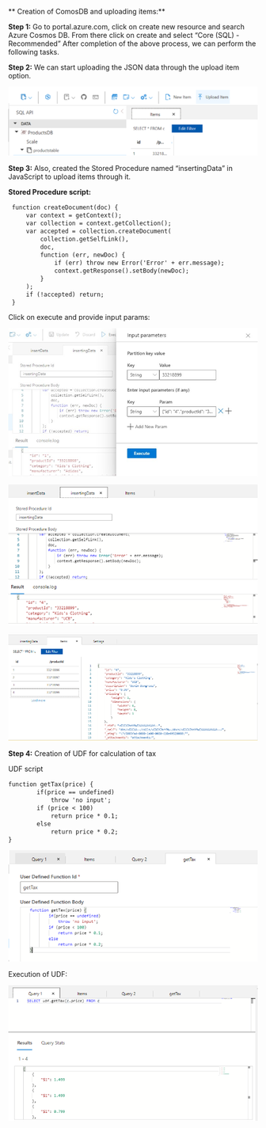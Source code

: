 ** Creation of ComosDB and uploading items:**

**Step 1:** Go to portal.azure.com, click on create new resource and search Azure Cosmos DB. From there click on create and select “Core (SQL) - Recommended”
After completion of the above process, we can perform the following tasks.

**Step 2:** We can start uploading the JSON data through the upload item option.

![image](/images/step-2.png)

**Step 3:** Also, created the Stored Procedure named “insertingData” in JavaScript to upload items through it.

**Stored Procedure script:**

```
 function createDocument(doc) {
     var context = getContext();
     var collection = context.getCollection();
     var accepted = collection.createDocument(
         collection.getSelfLink(),
         doc,
         function (err, newDoc) {
             if (err) throw new Error('Error' + err.message);
             context.getResponse().setBody(newDoc);
         }
     );
     if (!accepted) return;
 }
 ```
 
 Click on execute and provide input params:
 
  ![image](/images/step-3.jpg)
  
  ![image](/images/step-3a.png)
  
  ![image](/images/step=3b.png)

 **Step 4:** Creation of UDF for calculation of tax

UDF script

```
function getTax(price) {
        if(price == undefined)
            throw 'no input';
        if (price < 100)
            return price * 0.1;
        else
            return price * 0.2;
}
```

![image](/images/step-4.png)

Execution of UDF:

![image](/images/step-4a.png)



